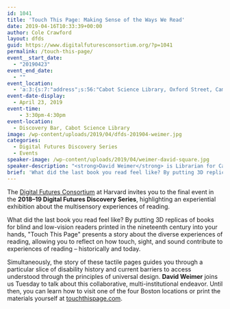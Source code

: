 ```yaml
---
id: 1041
title: 'Touch This Page: Making Sense of the Ways We Read'
date: 2019-04-16T10:33:39+00:00
author: Cole Crawford
layout: dfds
guid: https://www.digitalfuturesconsortium.org/?p=1041
permalink: /touch-this-page/
event__start_date:
  - "20190423"
event_end_date:
  - ""
event_location:
  - 'a:3:{s:7:"address";s:56:"Cabot Science Library, Oxford Street, Cambridge, MA, USA";s:3:"lat";s:17:"42.37623670000001";s:3:"lng";s:9:"-71.11624";}'
event-date-display:
  - April 23, 2019
event-time:
    - 3:30pm-4:30pm
event-location:
  - Discovery Bar, Cabot Science Library
image: /wp-content/uploads/2019/04/dfds-201904-weimer.jpg
categories:
  - Digital Futures Discovery Series
  - Events
speaker-image: /wp-content/uploads/2019/04/weimer-david-square.jpg
speaker-description: "<strong>David Weimer</strong> is Librarian for Cartographic Collections and Learning at the Harvard Map Collection. He is broadly interested in material culture and the stories we can tell with the interactions between people and objects. David has published articles in this vein on maps made for students with blindness and low-vision in the nineteenth century."
brief: 'What did the last book you read feel like? By putting 3D replicas of books for blind and low-vision readers printed in the nineteenth century into your hands, "Touch This Page" presents a story about the diverse experiences of reading, allowing you to reflect on how touch, sight, and sound contribute to experiences of reading – historically and today.'
---
```

<p>
  The <a href="https://www.digitalfuturesconsortium.org/">Digital Futures Consortium</a> at Harvard invites you to the final event in the <strong>2018–19 Digital Futures Discovery Series</strong>, highlighting an experiential exhibition about the multisensory experiences of reading.
</p>

<p>
  What did the last book you read feel like? By putting 3D replicas of books for blind and low-vision readers printed in the nineteenth century into your hands, "Touch This Page" presents a story about the diverse experiences of reading, allowing you to reflect on how touch, sight, and sound contribute to experiences of reading – historically and today.
</p>

<p>
  Simultaneously, the story of these tactile pages guides you through a particular slice of disability history and current barriers to access understood through the principles of universal design. <strong>David Weimer</strong> joins us Tuesday to talk about this collaborative, multi-institutional endeavor. Until then, you can learn how to visit one of the four Boston locations or print the materials yourself at <a href="https://touchthispage.com/">touchthispage.com</a>.
</p>
